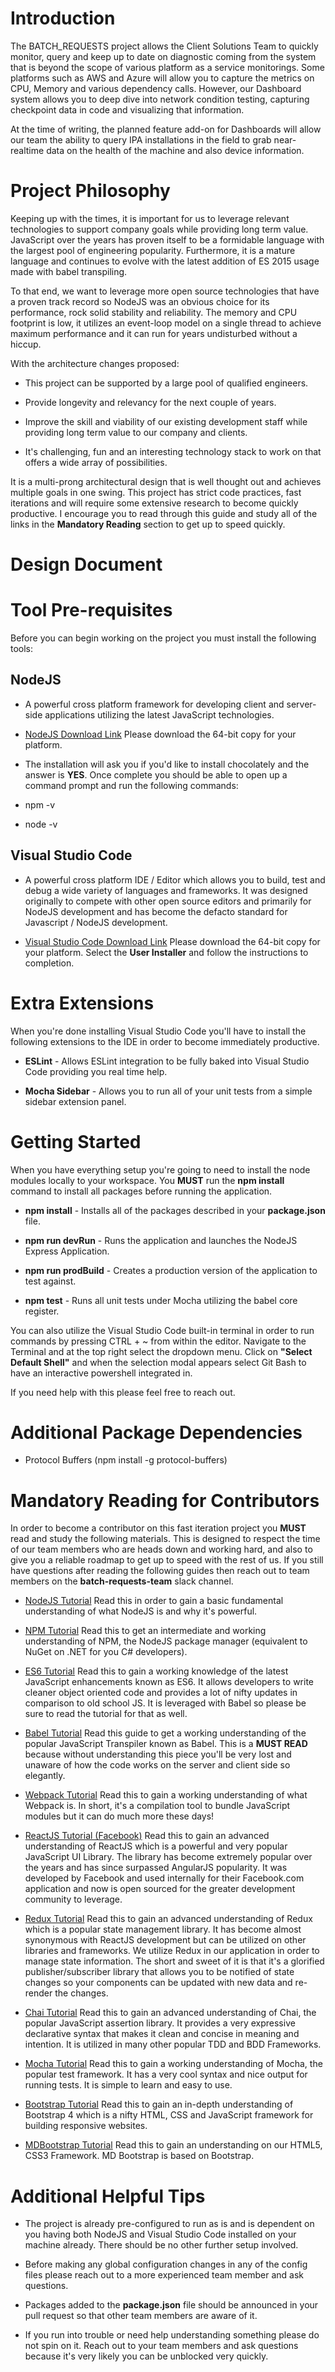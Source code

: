 # Introduction

The BATCH_REQUESTS project allows the Client Solutions Team to quickly monitor, query and keep up to date on diagnostic coming from the system that is beyond the scope of various platform as a service monitorings. Some platforms such as AWS and Azure will allow you to capture the metrics on CPU, Memory and various dependency calls. However, our Dashboard system allows you to deep dive into network condition testing, capturing checkpoint data in code and visualizing that information.

At the time of writing, the planned feature add-on for Dashboards will allow our team the ability to query IPA installations in the field to grab near-realtime data on the health of the machine and also device information.

# Project Philosophy

Keeping up with the times, it is important for us to leverage relevant technologies to support company goals while providing long term value. JavaScript over the years has proven itself to be a formidable language with the largest pool of engineering popularity. Furthermore, it is a mature language and continues to evolve with the latest addition of ES 2015 usage made with babel transpiling.

To that end, we want to leverage more open source technologies that have a proven track record so NodeJS was an obvious choice for its performance, rock solid stability and reliability. The memory and CPU footprint is low, it utilizes an event-loop model on a single thread to achieve maximum performance and it can run for years undisturbed without a hiccup.

With the architecture changes proposed:

* This project can be supported by a large pool of qualified engineers.

* Provide longevity and relevancy for the next couple of years.

* Improve the skill and viability of our existing development staff while providing long term value to our company and clients.

* It's challenging, fun and an interesting technology stack to work on that offers a wide array of possibilities.

It is a multi-prong architectural design that is well thought out and achieves multiple goals in one swing. This project has strict code practices, fast iterations and will require some extensive research to become quickly productive. I encourage you to read through this guide and study all of the links in the **Mandatory Reading** section to get up to speed quickly.

# Design Document


# Tool Pre-requisites

Before you can begin working on the project you must install the following tools:

## NodeJS

* A powerful cross platform framework for developing client and server-side applications utilizing the latest JavaScript technologies.

* [NodeJS Download Link](https://nodejs.org/en/download/) Please download the 64-bit copy for your platform.

* The installation will ask you if you'd like to install chocolately and the answer is **YES**. Once complete you should be able to open up a command prompt and run the following commands:

* npm -v

* node -v

## Visual Studio Code

* A powerful cross platform IDE / Editor which allows you to build, test and debug a wide variety of languages and frameworks. It was designed originally to compete with other open source editors and primarily for NodeJS development and has become the defacto standard for Javascript / NodeJS development.

* [Visual Studio Code Download Link](https://code.visualstudio.com/Download) Please download the 64-bit copy for your platform. Select the **User Installer** and follow the instructions to completion.

# Extra Extensions

When you're done installing Visual Studio Code you'll have to install the following extensions to the IDE in order to become immediately productive.

* **ESLint** - Allows ESLint integration to be fully baked into Visual Studio Code providing you real time help.

* **Mocha Sidebar** - Allows you to run all of your unit tests from a simple sidebar extension panel.

# Getting Started

When you have everything setup you're going to need to install the node modules locally to your workspace. You **MUST** run the **npm install** command to install all packages before running the application.

* **npm install** - Installs all of the packages described in your **package.json** file.

* **npm run devRun** - Runs the application and launches the NodeJS Express Application.

* **npm run prodBuild** - Creates a production version of the application to test against.

* **npm test** - Runs all unit tests under Mocha utilizing the babel core register.

You can also utilize the Visual Studio Code built-in terminal in order to run commands by pressing CTRL + ~ from within the editor. Navigate to the Terminal and at the top right select the dropdown menu. Click on **"Select Default Shell"** and when the selection modal appears select Git Bash to have an interactive powershell integrated in. 

If you need help with this please feel free to reach out.

# Additional Package Dependencies

* Protocol Buffers (npm install -g protocol-buffers)

# Mandatory Reading for Contributors

In order to become a contributor on this fast iteration project you **MUST** read and study the following materials. This is designed to respect the time of our team members who are heads down and working hard, and also to give you a reliable roadmap to get up to speed with the rest of us. If you still have questions after reading the following guides then reach out to team members on the **batch-requests-team** slack channel.

* [NodeJS Tutorial](https://www.tutorialspoint.com/nodejs/index.htm) Read this in order to gain a basic fundamental understanding of what NodeJS is and why it's powerful.

* [NPM Tutorial](https://nodesource.com/blog/an-absolute-beginners-guide-to-using-npm/) Read this to get an intermediate and working understanding of NPM, the NodeJS package manager (equivalent to NuGet on .NET for you C# developers).

* [ES6 Tutorial](https://www.javascripttutorial.net/es6/) Read this to gain a working knowledge of the latest JavaScript enhancements known as ES6. It allows developers to write cleaner object oriented code and provides a lot of nifty updates in comparison to old school JS. It is leveraged with Babel so please be sure to read the tutorial for that as well.

* [Babel Tutorial](https://babeljs.io/docs/en/) Read this guide to get a working understanding of the popular JavaScript Transpiler known as Babel. This is a **MUST READ** because without understanding this piece you'll be very lost and unaware of how the code works on the server and client side so elegantly.

* [Webpack Tutorial](https://webpack.js.org/guides/getting-started/) Read this to gain a working understanding of what Webpack is. In short, it's a compilation tool to bundle JavaScript modules but it can do much more these days!

* [ReactJS Tutorial (Facebook)](https://reactjs.org/tutorial/tutorial.html) Read this to gain an advanced understanding of ReactJS which is a powerful and very popular JavaScript UI Library. The library has become extremely popular over the years and has since surpassed AngularJS popularity. It was developed by Facebook and used internally for their Facebook.com application and now is open sourced for the greater development community to leverage.

* [Redux Tutorial](https://redux.js.org/basics/basic-tutorial) Read this to gain an advanced understanding of Redux which is a popular state management library. It has become almost synonymous with ReactJS development but can be utilized on other libraries and frameworks. We utilize Redux in our application in order to manage state information. The short and sweet of it is that it's a glorified publisher/subscriber library that allows you to be notified of state changes so your components can be updated with new data and re-render the changes.

* [Chai Tutorial](https://www.chaijs.com/guide/) Read this to gain an advanced understanding of Chai, the popular JavaScript assertion library. It provides a very expressive declarative syntax that makes it clean and concise in meaning and intention. It is utilized in many other popular TDD and BDD Frameworks.

* [Mocha Tutorial](https://mochajs.org/#getting-started) Read this to gain a working understanding of Mocha, the popular test framework. It has a very cool syntax and nice output for running tests. It is simple to learn and easy to use.

* [Bootstrap Tutorial](https://www.w3schools.com/bootstrap4/) Read this to gain an in-depth understanding of Bootstrap 4 which is a nifty HTML, CSS and JavaScript framework for building responsive websites.

* [MDBootstrap Tutorial](https://mdbootstrap.com/education/bootstrap/) Read this to gain an understanding on our HTML5, CSS3 Framework. MD Bootstrap is based on Bootstrap.

# Additional Helpful Tips

* The project is already pre-configured to run as is and is dependent on you having both NodeJS and Visual Studio Code installed on your machine already. There should be no other further setup involved.

* Before making any global configuration changes in any of the config files please reach out to a more experienced team member and ask questions.

* Packages added to the **package.json** file should be announced in your pull request so that other team members are aware of it. 

* If you run into trouble or need help understanding something please do not spin on it. Reach out to your team members and ask questions because it's very likely you can be unblocked very quickly.
